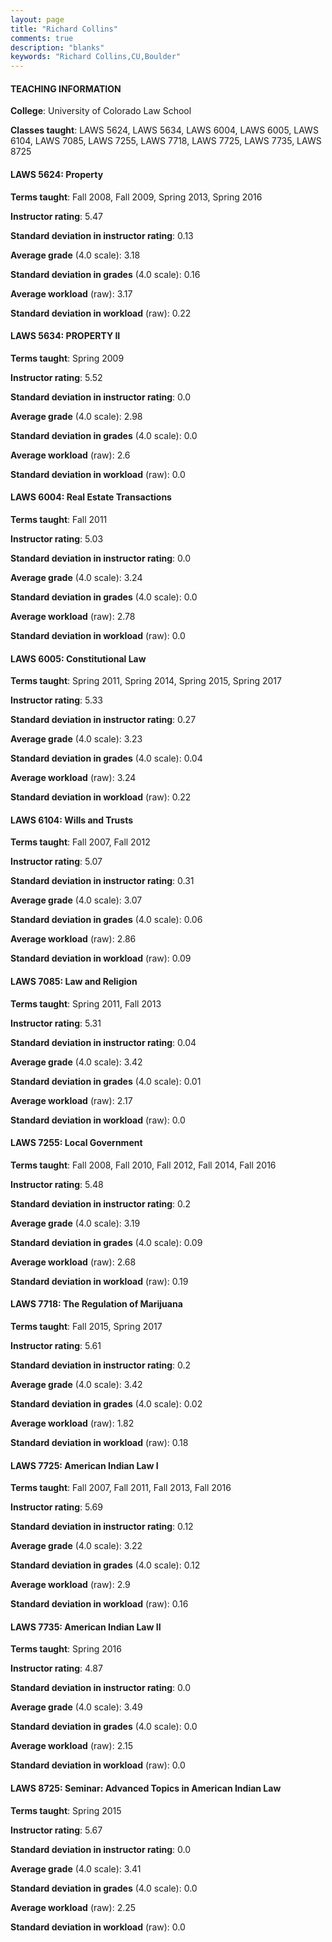 ```yaml
---
layout: page
title: "Richard Collins" 
comments: true
description: "blanks"
keywords: "Richard Collins,CU,Boulder"
---
```

<head>
<script src="https://ajax.googleapis.com/ajax/libs/jquery/2.1.3/jquery.min.js"></script>
<script src="https://dl.dropboxusercontent.com/s/pc42nxpaw1ea4o9/highcharts.js?dl=0"></script>
<!-- <script src="../assets/js/highcharts.js"></script> -->
<style type="text/css">@font-face {
	font-family: "Bebas Neue";
	src: url(https://www.filehosting.org/file/details/544349/BebasNeue Regular.otf) format("opentype");
	}
	h1.Bebas { 
		font-family: "Bebas Neue", Verdana, Tahoma;
	}
</style>
</head>
	   
#### TEACHING INFORMATION

**College**: University of Colorado Law School

**Classes taught**: LAWS 5624, LAWS 5634, LAWS 6004, LAWS 6005, LAWS 6104, LAWS 7085, LAWS 7255, LAWS 7718, LAWS 7725, LAWS 7735, LAWS 8725

#### LAWS 5624: Property

**Terms taught**: Fall 2008, Fall 2009, Spring 2013, Spring 2016

**Instructor rating**: 5.47

**Standard deviation in instructor rating**: 0.13

**Average grade** (4.0 scale): 3.18

**Standard deviation in grades** (4.0 scale): 0.16

**Average workload** (raw): 3.17

**Standard deviation in workload** (raw): 0.22

#### LAWS 5634: PROPERTY II

**Terms taught**: Spring 2009

**Instructor rating**: 5.52

**Standard deviation in instructor rating**: 0.0

**Average grade** (4.0 scale): 2.98

**Standard deviation in grades** (4.0 scale): 0.0

**Average workload** (raw): 2.6

**Standard deviation in workload** (raw): 0.0

#### LAWS 6004: Real Estate Transactions

**Terms taught**: Fall 2011

**Instructor rating**: 5.03

**Standard deviation in instructor rating**: 0.0

**Average grade** (4.0 scale): 3.24

**Standard deviation in grades** (4.0 scale): 0.0

**Average workload** (raw): 2.78

**Standard deviation in workload** (raw): 0.0

#### LAWS 6005: Constitutional Law

**Terms taught**: Spring 2011, Spring 2014, Spring 2015, Spring 2017

**Instructor rating**: 5.33

**Standard deviation in instructor rating**: 0.27

**Average grade** (4.0 scale): 3.23

**Standard deviation in grades** (4.0 scale): 0.04

**Average workload** (raw): 3.24

**Standard deviation in workload** (raw): 0.22

#### LAWS 6104: Wills and Trusts

**Terms taught**: Fall 2007, Fall 2012

**Instructor rating**: 5.07

**Standard deviation in instructor rating**: 0.31

**Average grade** (4.0 scale): 3.07

**Standard deviation in grades** (4.0 scale): 0.06

**Average workload** (raw): 2.86

**Standard deviation in workload** (raw): 0.09

#### LAWS 7085: Law and Religion

**Terms taught**: Spring 2011, Fall 2013

**Instructor rating**: 5.31

**Standard deviation in instructor rating**: 0.04

**Average grade** (4.0 scale): 3.42

**Standard deviation in grades** (4.0 scale): 0.01

**Average workload** (raw): 2.17

**Standard deviation in workload** (raw): 0.0

#### LAWS 7255: Local Government

**Terms taught**: Fall 2008, Fall 2010, Fall 2012, Fall 2014, Fall 2016

**Instructor rating**: 5.48

**Standard deviation in instructor rating**: 0.2

**Average grade** (4.0 scale): 3.19

**Standard deviation in grades** (4.0 scale): 0.09

**Average workload** (raw): 2.68

**Standard deviation in workload** (raw): 0.19

#### LAWS 7718: The Regulation of Marijuana

**Terms taught**: Fall 2015, Spring 2017

**Instructor rating**: 5.61

**Standard deviation in instructor rating**: 0.2

**Average grade** (4.0 scale): 3.42

**Standard deviation in grades** (4.0 scale): 0.02

**Average workload** (raw): 1.82

**Standard deviation in workload** (raw): 0.18

#### LAWS 7725: American Indian Law I

**Terms taught**: Fall 2007, Fall 2011, Fall 2013, Fall 2016

**Instructor rating**: 5.69

**Standard deviation in instructor rating**: 0.12

**Average grade** (4.0 scale): 3.22

**Standard deviation in grades** (4.0 scale): 0.12

**Average workload** (raw): 2.9

**Standard deviation in workload** (raw): 0.16

#### LAWS 7735: American Indian Law II

**Terms taught**: Spring 2016

**Instructor rating**: 4.87

**Standard deviation in instructor rating**: 0.0

**Average grade** (4.0 scale): 3.49

**Standard deviation in grades** (4.0 scale): 0.0

**Average workload** (raw): 2.15

**Standard deviation in workload** (raw): 0.0

#### LAWS 8725: Seminar: Advanced Topics in American Indian Law

**Terms taught**: Spring 2015

**Instructor rating**: 5.67

**Standard deviation in instructor rating**: 0.0

**Average grade** (4.0 scale): 3.41

**Standard deviation in grades** (4.0 scale): 0.0

**Average workload** (raw): 2.25

**Standard deviation in workload** (raw): 0.0

